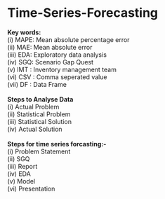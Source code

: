 # Time-Series-Forecasting
<b>Key words:</b>  
(i)  MAPE: Mean absolute percentage error <br>
(ii)  MAE: Mean absolute error            <br>
(iii) EDA: Exploratory data analysis      <br>
(iv)  SGQ: Scenario Gap Quest             <br>
(v)  IMT : Inventory management team      <br>
(vi) CSV : Comma seperated value          <br>
(vii) DF : Data Frame                     <br>
<br>
<b>Steps to Analyse Data</b> <br>
(i)   Actual Problem <br>
(ii)  Statistical Problem <br>
(iii) Statistical Solution <br>
(iv)  Actual Solution <br>
<br>
<b>Steps for time series forcasting:-</b><br>
(i)   Problem Statement <br>
(ii)  SGQ <br>
(iii) Report <br>
(iv)  EDA <br>
(v)   Model <br>
(vi)  Presentation <br>
<br>
